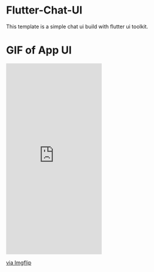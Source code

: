 # Flutter-Chat-UI
This template is a simple chat ui build with flutter ui toolkit.

# GIF of App UI
<div style="width:260px;max-width:100%;"><div style="height:0;padding-bottom:200%;position:relative;"><iframe width="260" height="520" style="position:absolute;top:0;left:0;width:100%;height:100%;" frameBorder="0" src="https://imgflip.com/embed/4xhtiz"></iframe></div><p><a href="https://imgflip.com/gif/4xhtiz">via Imgflip</a></p></div>

